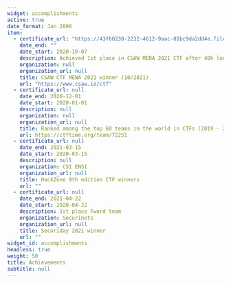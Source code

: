 ```yaml
---
widget: accomplishments
active: true
date_format: Jan 2006
item:
  - certificate_url: "https://43f60238-2232-4612-9aac-81bc9da2dd4e.filesusr.com/ugd/acbc49_6517e125dbc34b05b88f847e6c8396d2.pdf"
    date_end: ""
    date_start: 2020-10-07
    description: Achieved 1st place in CSAW MENA 2021 CTF after 48h long competition
    organization: null
    organization_url: null
    title: CSAW CTF MENA 2021 winner (10/2021)
    url: "https://www.csaw.io/ctf"
  - certificate_url: null
    date_end: 2020-12-01
    date_start: 2020-01-01
    description: null
    organization: null
    organization_url: null
    title: Ranked among the top 60 teams in the world in CTFs (2019 - 2020)
    url: https://ctftime.org/team/72251
  - certificate_url: null
    date_end: 2021-03-15
    date_start: 2020-03-15
    description: null
    organization: CSI ENSI
    organization_url: null
    title: HackZone 9th edition CTF winners
    url: ""
  - certificate_url: null
    date_end: 2021-04-22
    date_start: 2020-04-22
    description: 1st place Fword team
    organization: Securinets
    organization_url: null
    title: Securiday 2021 winner
    url: ""
widget_id: accomplishments
headless: true
weight: 50
title: Achievements
subtitle: null
---
```

